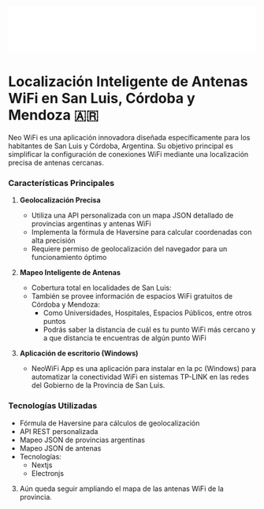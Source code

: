 <div align="center">
  <br>
    <img src="public/Neo-Wifi.svg" alt="Neo Wifi Logo" />
  <br>
</div>

# Localización Inteligente de Antenas WiFi en San Luis, Córdoba y Mendoza 🇦🇷

Neo WiFi es una aplicación innovadora diseñada específicamente para los habitantes de San Luis y Córdoba, Argentina. Su objetivo principal es simplificar la configuración de conexiones WiFi mediante una localización precisa de antenas cercanas.

### Características Principales

1. **Geolocalización Precisa**

   - Utiliza una API personalizada con un mapa JSON detallado de provincias argentinas y antenas WiFi
   - Implementa la fórmula de Haversine para calcular coordenadas con alta precisión
   - Requiere permiso de geolocalización del navegador para un funcionamiento óptimo

2. **Mapeo Inteligente de Antenas**

   - Cobertura total en localidades de San Luis:
   - También se provee información de espacios WiFi gratuitos de Córdoba y Mendoza:
     - Como Universidades, Hospitales, Espacios Públicos, entre otros puntos
     - Podrás saber la distancia de cuál es tu punto WiFi más cercano y a que distancia te encuentras de algún punto WiFi

3. **Aplicación de escritorio (Windows)**
   - NeoWiFi App es una aplicación para instalar en la pc (Windows) para automatizar la conectividad WiFi en sistemas TP-LINK en las redes del Gobierno de la Provincia de San Luis.

### Tecnologías Utilizadas

- Fórmula de Haversine para cálculos de geolocalización
- API REST personalizada
- Mapeo JSON de provincias argentinas
- Mapeo JSON de antenas
- Tecnologías:
  - Nextjs
  - Electronjs

3. Aún queda seguir ampliando el mapa de las antenas WiFi de la provincia.
